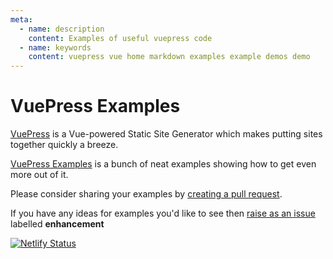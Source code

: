 ```yaml
---
meta:
  - name: description
    content: Examples of useful vuepress code
  - name: keywords
    content: vuepress vue home markdown examples example demos demo
---
```


# VuePress Examples

[VuePress](https://vuepress.vuejs.org) is a Vue-powered Static Site Generator which makes putting sites together quickly a breeze.

[VuePress Examples](https://vuepress-examples.netlify.com/) is a bunch of neat examples showing how to get even more out of it.

Please consider sharing your examples by [creating a pull request](https://github.com/colwilson/vuepress-examples/pulls).

If you have any ideas for examples you'd like to see then [raise as an issue](https://github.com/colwilson/vuepress-examples/issues/new) labelled **enhancement**

[![Netlify Status](https://api.netlify.com/api/v1/badges/0fc07b48-2a0d-4862-a3f0-585bb9bc77d1/deploy-status)](https://app.netlify.com/sites/vuepress-examples/deploys)


<VuePressVersioning/>